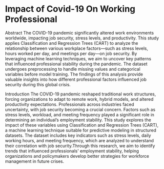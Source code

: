 <h1>Impact of Covid-19 On Working Professional</h1>

Abstract
The COVID-19 pandemic significantly altered work environments worldwide, impacting job security, stress levels, and productivity. This study applies Classification and Regression Trees (CART) to analyze 
the relationship between various workplace factors—such as stress levels, hours worked per day, and meetings per day—on job security. By leveraging machine learning techniques, we aim to uncover key patterns 
that influenced professional stability during the pandemic. The dataset undergoes preprocessing to handle missing values and categorical variables before model training. The findings of this analysis provide 
valuable insights into how different professional factors influenced job security during this global crisis.

Introduction
The COVID-19 pandemic reshaped traditional work structures, forcing organizations to adapt to remote work, hybrid models, and altered productivity expectations. Professionals across industries faced uncertainty, 
with job security becoming a crucial concern. Factors such as stress levels, workload, and meeting frequency played a significant role in determining an individual’s employment stability.
This study explores the impact of these variables using Classification and Regression Trees (CART), a machine learning technique suitable for predictive modeling in structured datasets. The dataset includes key
indicators such as stress levels, daily working hours, and meeting frequency, which are analyzed to understand their correlation with job security.Through this research, we aim to identify trends that influenced
professionals' employment stability, helping organizations and policymakers develop better strategies for workforce management in future crises.


